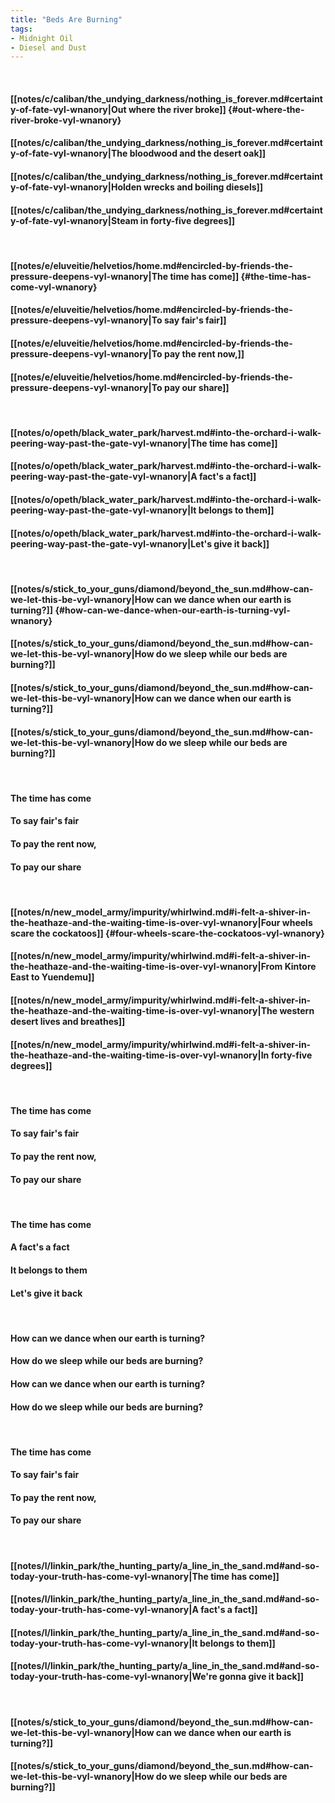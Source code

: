 ```yaml
---
title: "Beds Are Burning"
tags:
- Midnight Oil
- Diesel and Dust
---
```

&nbsp;
#### [[notes/c/caliban/the_undying_darkness/nothing_is_forever.md#certainty-of-fate-vyl-wnanory|Out where the river broke]] {#out-where-the-river-broke-vyl-wnanory}
#### [[notes/c/caliban/the_undying_darkness/nothing_is_forever.md#certainty-of-fate-vyl-wnanory|The bloodwood and the desert oak]]
#### [[notes/c/caliban/the_undying_darkness/nothing_is_forever.md#certainty-of-fate-vyl-wnanory|Holden wrecks and boiling diesels]]
#### [[notes/c/caliban/the_undying_darkness/nothing_is_forever.md#certainty-of-fate-vyl-wnanory|Steam in forty-five degrees]]
&nbsp;
#### [[notes/e/eluveitie/helvetios/home.md#encircled-by-friends-the-pressure-deepens-vyl-wnanory|The time has come]] {#the-time-has-come-vyl-wnanory}
#### [[notes/e/eluveitie/helvetios/home.md#encircled-by-friends-the-pressure-deepens-vyl-wnanory|To say fair's fair]]
#### [[notes/e/eluveitie/helvetios/home.md#encircled-by-friends-the-pressure-deepens-vyl-wnanory|To pay the rent now,]]
#### [[notes/e/eluveitie/helvetios/home.md#encircled-by-friends-the-pressure-deepens-vyl-wnanory|To pay our share]]
&nbsp;
#### [[notes/o/opeth/black_water_park/harvest.md#into-the-orchard-i-walk-peering-way-past-the-gate-vyl-wnanory|The time has come]]
#### [[notes/o/opeth/black_water_park/harvest.md#into-the-orchard-i-walk-peering-way-past-the-gate-vyl-wnanory|A fact's a fact]]
#### [[notes/o/opeth/black_water_park/harvest.md#into-the-orchard-i-walk-peering-way-past-the-gate-vyl-wnanory|It belongs to them]]
#### [[notes/o/opeth/black_water_park/harvest.md#into-the-orchard-i-walk-peering-way-past-the-gate-vyl-wnanory|Let's give it back]]
&nbsp;
#### [[notes/s/stick_to_your_guns/diamond/beyond_the_sun.md#how-can-we-let-this-be-vyl-wnanory|How can we dance when our earth is turning?]] {#how-can-we-dance-when-our-earth-is-turning-vyl-wnanory}
#### [[notes/s/stick_to_your_guns/diamond/beyond_the_sun.md#how-can-we-let-this-be-vyl-wnanory|How do we sleep while our beds are burning?]]
#### [[notes/s/stick_to_your_guns/diamond/beyond_the_sun.md#how-can-we-let-this-be-vyl-wnanory|How can we dance when our earth is turning?]]
#### [[notes/s/stick_to_your_guns/diamond/beyond_the_sun.md#how-can-we-let-this-be-vyl-wnanory|How do we sleep while our beds are burning?]]
&nbsp;
#### The time has come
#### To say fair's fair
#### To pay the rent now,
#### To pay our share
&nbsp;
#### [[notes/n/new_model_army/impurity/whirlwind.md#i-felt-a-shiver-in-the-heathaze-and-the-waiting-time-is-over-vyl-wnanory|Four wheels scare the cockatoos]] {#four-wheels-scare-the-cockatoos-vyl-wnanory}
#### [[notes/n/new_model_army/impurity/whirlwind.md#i-felt-a-shiver-in-the-heathaze-and-the-waiting-time-is-over-vyl-wnanory|From Kintore East to Yuendemu]]
#### [[notes/n/new_model_army/impurity/whirlwind.md#i-felt-a-shiver-in-the-heathaze-and-the-waiting-time-is-over-vyl-wnanory|The western desert lives and breathes]]
#### [[notes/n/new_model_army/impurity/whirlwind.md#i-felt-a-shiver-in-the-heathaze-and-the-waiting-time-is-over-vyl-wnanory|In forty-five degrees]]
&nbsp;
#### The time has come
#### To say fair's fair
#### To pay the rent now,
#### To pay our share
&nbsp;
#### The time has come
#### A fact's a fact
#### It belongs to them
#### Let's give it back
&nbsp;
#### How can we dance when our earth is turning?
#### How do we sleep while our beds are burning?
#### How can we dance when our earth is turning?
#### How do we sleep while our beds are burning?
&nbsp;
#### The time has come
#### To say fair's fair
#### To pay the rent now,
#### To pay our share
&nbsp;
#### [[notes/l/linkin_park/the_hunting_party/a_line_in_the_sand.md#and-so-today-your-truth-has-come-vyl-wnanory|The time has come]]
#### [[notes/l/linkin_park/the_hunting_party/a_line_in_the_sand.md#and-so-today-your-truth-has-come-vyl-wnanory|A fact's a fact]]
#### [[notes/l/linkin_park/the_hunting_party/a_line_in_the_sand.md#and-so-today-your-truth-has-come-vyl-wnanory|It belongs to them]]
#### [[notes/l/linkin_park/the_hunting_party/a_line_in_the_sand.md#and-so-today-your-truth-has-come-vyl-wnanory|We're gonna give it back]]
&nbsp;
#### [[notes/s/stick_to_your_guns/diamond/beyond_the_sun.md#how-can-we-let-this-be-vyl-wnanory|How can we dance when our earth is turning?]]
#### [[notes/s/stick_to_your_guns/diamond/beyond_the_sun.md#how-can-we-let-this-be-vyl-wnanory|How do we sleep while our beds are burning?]]

